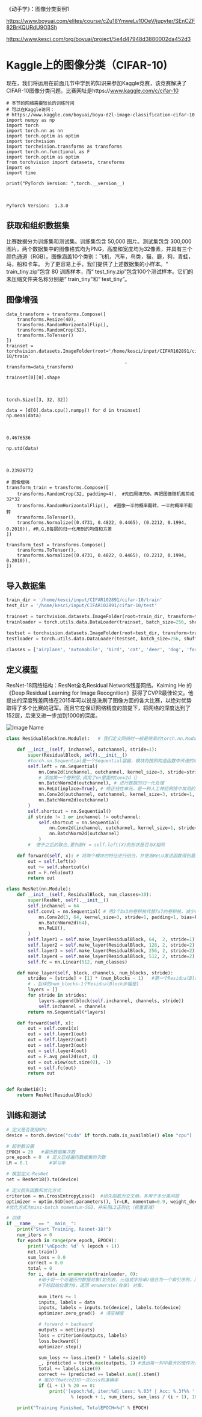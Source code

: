 《动手学》：图像分类案例1

https://www.boyuai.com/elites/course/cZu18YmweLv10OeV/jupyter/SEnCZF82BrKQURdU9O3Sh

https://www.kesci.com/org/boyuai/project/5e4d47948d3880002da452d3



# Kaggle上的图像分类（CIFAR-10)



现在，我们将运用在前面几节中学到的知识来参加Kaggle竞赛，该竞赛解决了CIFAR-10图像分类问题。比赛网址是https://www.kaggle.com/c/cifar-10



```
# 本节的网络需要较长的训练时间
# 可以在Kaggle访问：
# https://www.kaggle.com/boyuai/boyu-d2l-image-classification-cifar-10
import numpy as np
import torch
import torch.nn as nn
import torch.optim as optim
import torchvision
import torchvision.transforms as transforms
import torch.nn.functional as F
import torch.optim as optim
from torchvision import datasets, transforms
import os
import time
```



```
print("PyTorch Version: ",torch.__version__)
```

​    

```
PyTorch Version:  1.3.0
```



## 获取和组织数据集

比赛数据分为训练集和测试集。训练集包含 50,000 图片。测试集包含 300,000  图片。两个数据集中的图像格式均为PNG，高度和宽度均为32像素，并具有三个颜色通道（RGB）。图像涵盖10个类别：飞机，汽车，鸟类，猫，鹿，狗，青蛙，马，船和卡车。 为了更容易上手，我们提供了上述数据集的小样本。“ train_tiny.zip”包含 80 训练样本，而“  test_tiny.zip”包含100个测试样本。它们的未压缩文件夹名称分别是“ train_tiny”和“ test_tiny”。



## 图像增强



```
data_transform = transforms.Compose([
    transforms.Resize(40),
    transforms.RandomHorizontalFlip(),
    transforms.RandomCrop(32),
    transforms.ToTensor()
])
trainset = torchvision.datasets.ImageFolder(root='/home/kesci/input/CIFAR102891/cifar-10/train'
                                            , transform=data_transform)
```



```
trainset[0][0].shape
```

​    

```
torch.Size([3, 32, 32])
```



```
data = [d[0].data.cpu().numpy() for d in trainset]
np.mean(data)
```

​    

```
0.4676536
```



```
np.std(data)
```

​    

```
0.23926772
```



```
# 图像增强
transform_train = transforms.Compose([
    transforms.RandomCrop(32, padding=4),  #先四周填充0，再把图像随机裁剪成32*32
    transforms.RandomHorizontalFlip(),  #图像一半的概率翻转，一半的概率不翻转
    transforms.ToTensor(),
    transforms.Normalize((0.4731, 0.4822, 0.4465), (0.2212, 0.1994, 0.2010)), #R,G,B每层的归一化用到的均值和方差
])

transform_test = transforms.Compose([
    transforms.ToTensor(),
    transforms.Normalize((0.4731, 0.4822, 0.4465), (0.2212, 0.1994, 0.2010)),
])
```



## 导入数据集



```python
train_dir = '/home/kesci/input/CIFAR102891/cifar-10/train'
test_dir = '/home/kesci/input/CIFAR102891/cifar-10/test'

trainset = torchvision.datasets.ImageFolder(root=train_dir, transform=transform_train)
trainloader = torch.utils.data.DataLoader(trainset, batch_size=256, shuffle=True)

testset = torchvision.datasets.ImageFolder(root=test_dir, transform=transform_test)
testloader = torch.utils.data.DataLoader(testset, batch_size=256, shuffle=False)

classes = ['airplane', 'automobile', 'bird', 'cat', 'deer', 'dog', 'forg', 'horse', 'ship', 'truck']
```



## 定义模型

ResNet-18网络结构：ResNet全名Residual Network残差网络。Kaiming He 的《Deep Residual Learning for Image  Recognition》获得了CVPR最佳论文。他提出的深度残差网络在2015年可以说是洗刷了图像方面的各大比赛，以绝对优势取得了多个比赛的冠军。而且它在保证网络精度的前提下，将网络的深度达到了152层，后来又进一步加到1000的深度。

![Image Name](https://staticcdn.boyuai.com/upload/image/q5x9kusfpk.png?imageView2/0/w/960/h/960)



```python
class ResidualBlock(nn.Module):   # 我们定义网络时一般是继承的torch.nn.Module创建新的子类

    def __init__(self, inchannel, outchannel, stride=1):
        super(ResidualBlock, self).__init__()
        #torch.nn.Sequential是一个Sequential容器，模块将按照构造函数中传递的顺序添加到模块中。
        self.left = nn.Sequential(
            nn.Conv2d(inchannel, outchannel, kernel_size=3, stride=stride, padding=1, bias=False), 
            # 添加第一个卷积层,调用了nn里面的Conv2d（）
            nn.BatchNorm2d(outchannel), # 进行数据的归一化处理
            nn.ReLU(inplace=True), # 修正线性单元，是一种人工神经网络中常用的激活函数
            nn.Conv2d(outchannel, outchannel, kernel_size=3, stride=1, padding=1, bias=False),
            nn.BatchNorm2d(outchannel)
        )
        self.shortcut = nn.Sequential() 
        if stride != 1 or inchannel != outchannel:
            self.shortcut = nn.Sequential(
                nn.Conv2d(inchannel, outchannel, kernel_size=1, stride=stride, bias=False),
                nn.BatchNorm2d(outchannel)
            )
        #  便于之后的联合,要判断Y = self.left(X)的形状是否与X相同

    def forward(self, x): # 将两个模块的特征进行结合，并使用ReLU激活函数得到最终的特征。
        out = self.left(x)
        out += self.shortcut(x)
        out = F.relu(out)
        return out

class ResNet(nn.Module):
    def __init__(self, ResidualBlock, num_classes=10):
        super(ResNet, self).__init__()
        self.inchannel = 64
        self.conv1 = nn.Sequential( # 用3个3x3的卷积核代替7x7的卷积核，减少模型参数
            nn.Conv2d(3, 64, kernel_size=3, stride=1, padding=1, bias=False),
            nn.BatchNorm2d(64),
            nn.ReLU(),
        ) 
        self.layer1 = self.make_layer(ResidualBlock, 64,  2, stride=1)
        self.layer2 = self.make_layer(ResidualBlock, 128, 2, stride=2)
        self.layer3 = self.make_layer(ResidualBlock, 256, 2, stride=2)
        self.layer4 = self.make_layer(ResidualBlock, 512, 2, stride=2)
        self.fc = nn.Linear(512, num_classes)

    def make_layer(self, block, channels, num_blocks, stride):
        strides = [stride] + [1] * (num_blocks - 1)   #第一个ResidualBlock的步幅由make_layer的函数参数stride指定
        # ，后续的num_blocks-1个ResidualBlock步幅是1
        layers = []
        for stride in strides:
            layers.append(block(self.inchannel, channels, stride))
            self.inchannel = channels
        return nn.Sequential(*layers)

    def forward(self, x):
        out = self.conv1(x)
        out = self.layer1(out)
        out = self.layer2(out)
        out = self.layer3(out)
        out = self.layer4(out)
        out = F.avg_pool2d(out, 4)
        out = out.view(out.size(0), -1)
        out = self.fc(out)
        return out


def ResNet18():
    return ResNet(ResidualBlock)
```



## 训练和测试



```python
# 定义是否使用GPU
device = torch.device("cuda" if torch.cuda.is_available() else "cpu")

# 超参数设置
EPOCH = 20   #遍历数据集次数
pre_epoch = 0  # 定义已经遍历数据集的次数
LR = 0.1        #学习率

# 模型定义-ResNet
net = ResNet18().to(device)

# 定义损失函数和优化方式
criterion = nn.CrossEntropyLoss()  #损失函数为交叉熵，多用于多分类问题
optimizer = optim.SGD(net.parameters(), lr=LR, momentum=0.9, weight_decay=5e-4) 
#优化方式为mini-batch momentum-SGD，并采用L2正则化（权重衰减）

# 训练
if __name__ == "__main__":
    print("Start Training, Resnet-18!")
    num_iters = 0
    for epoch in range(pre_epoch, EPOCH):
        print('\nEpoch: %d' % (epoch + 1))
        net.train()
        sum_loss = 0.0
        correct = 0.0
        total = 0
        for i, data in enumerate(trainloader, 0): 
            #用于将一个可遍历的数据对象(如列表、元组或字符串)组合为一个索引序列，同时列出数据和数据下标，
            #下标起始位置为0，返回 enumerate(枚举) 对象。
            
            num_iters += 1
            inputs, labels = data
            inputs, labels = inputs.to(device), labels.to(device)
            optimizer.zero_grad()  # 清空梯度

            # forward + backward
            outputs = net(inputs)
            loss = criterion(outputs, labels)
            loss.backward()
            optimizer.step()

            sum_loss += loss.item() * labels.size(0)
            _, predicted = torch.max(outputs, 1) #选出每一列中最大的值作为预测结果
            total += labels.size(0)
            correct += (predicted == labels).sum().item()
            # 每20个batch打印一次loss和准确率
            if (i + 1) % 20 == 0:
                print('[epoch:%d, iter:%d] Loss: %.03f | Acc: %.3f%% '
                        % (epoch + 1, num_iters, sum_loss / (i + 1), 100. * correct / total))

    print("Training Finished, TotalEPOCH=%d" % EPOCH)
```